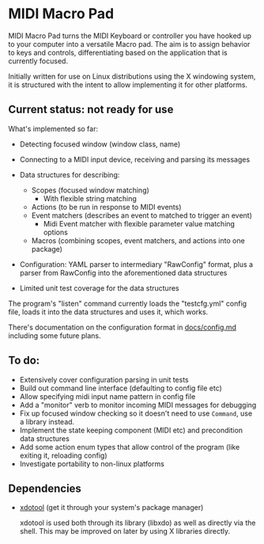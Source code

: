 # MIDI Macro Pad

MIDI Macro Pad turns the MIDI Keyboard or controller you have hooked up to your computer into a versatile
Macro pad. The aim is to assign behavior to keys and controls, differentiating based on the application that is
currently focused.

Initially written for use on Linux distributions using the X windowing system, it is structured with
the intent to allow implementing it for other platforms.

## Current status: not ready for use

What's implemented so far:

- Detecting focused window (window class, name)
- Connecting to a MIDI input device, receiving and parsing its messages
- Data structures for describing:
  - Scopes (focused window matching)
    - With flexible string matching
  - Actions (to be run in response to MIDI events)
  - Event matchers (describes an event to matched to trigger an event)
    - Midi Event matcher with flexible parameter value matching options
  - Macros (combining scopes, event matchers, and actions into one package)
- Configuration: YAML parser to intermediary "RawConfig" format, plus a parser
  from RawConfig into the aforementioned data structures
  
- Limited unit test coverage for the data structures

The program's "listen" command currently loads the "testcfg.yml" config file,
loads it into the data structures and uses it, which works.

There's documentation on the configuration format in [docs/config.md](https://github.com/michd/midi-macro-pad/blob/main/docs/config.md)
including some future plans.

## To do:

- Extensively cover configuration parsing in unit tests
- Build out command line interface (defaulting to config file etc)
- Allow specifying midi input name pattern in config file
- Add a "monitor" verb to monitor incoming MIDI messages for debugging
- Fix up focused window checking so it doesn't need to use `Command`, use
  a library instead.
- Implement the state keeping component (MIDI etc) and precondition data structures
- Add some action enum types that allow control of the program (like exiting it, reloading config)
- Investigate portability to non-linux platforms

## Dependencies

- [xdotool](https://www.semicomplete.com/projects/xdotool/) (get it through your system's package manager)
  
  xdotool is used both through its library (libxdo) as well as directly via the shell. This may be
  improved on later by using X libraries directly.


